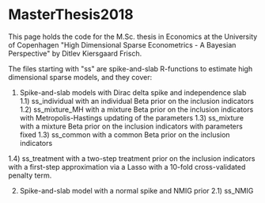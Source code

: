 # MasterThesis2018

This page holds the code for the M.Sc. thesis in Economics at the University of Copenhagen "High Dimensional Sparse 
Econometrics - A Bayesian Perspective" by Ditlev Kiersgaard Frisch.

The files starting with "ss" are spike-and-slab R-functions to estimate high dimensional sparse models, and they cover:

1) Spike-and-slab models with Dirac delta spike and independence slab
  1.1) ss_individual with an individual Beta prior on the inclusion indicators
  1.2) ss_mixture_MH with a mixture Beta prior on the inclusion indicators with Metropolis-Hastings updating of the parameters
  1.3) ss_mixture with a mixture Beta prior on the inclusion indicators with parameters fixed
  1.3) ss_common with a common Beta prior on the inclusion indicators
  
  1.4) ss_treatment with a two-step treatment prior on the inclusion indicators with a first-step approximation via a Lasso          with a 10-fold cross-validated penalty term.
  
2) Spike-and-slab model with a normal spike and NMIG prior
  2.1) ss_NMIG

       

